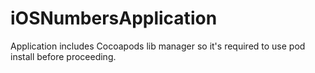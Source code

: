 # iOSNumbersApplication

Application includes Cocoapods lib manager so it's required to use pod install before proceeding. 
